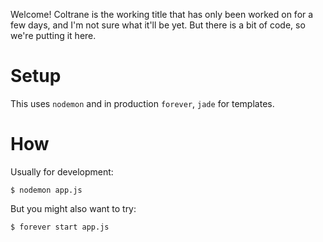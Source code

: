 Welcome! Coltrane is the working title that has only been worked on for a few days, and I'm not sure what it'll be yet. But there is a bit of code, so we're putting it here.



# Setup

This uses `nodemon` and in production `forever`, `jade` for templates.



# How

Usually for development:

	$ nodemon app.js

But you might also want to try:

	$ forever start app.js